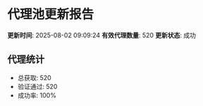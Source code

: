 # 代理池更新报告

**更新时间**: 2025-08-02 09:09:24
**有效代理数量**: 520
**更新状态**:  成功

## 代理统计
- 总获取: 520
- 验证通过: 520
- 成功率: 100%
